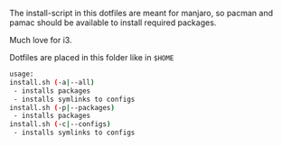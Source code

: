 The install-script in this dotfiles are meant for manjaro, so pacman and pamac should be available to install required packages.

Much love for i3.

Dotfiles are placed in this folder like in ```$HOME```

```bash
usage:
install.sh (-a|--all)
 - installs packages
 - installs symlinks to configs
install.sh (-p|--packages)
 - installs packages
install.sh (-c|--configs)
 - installs symlinks to configs
```
